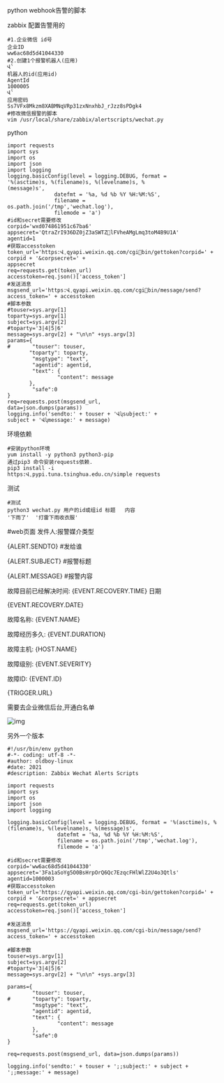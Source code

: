 python webhook告警的脚本

zabbix 配置告警用的

```
#1.企业微信 id号
企业ID
ww6ac68d5d41044330
#2.创建1个报警机器人(应用)
Վˁ
机器人的id(应用id)  
AgentId
1000005
Վˁ
应用密码  
Ss7VFx8Mkzm8XABMNqVRp31zxNnxhbJ_rJzz8sPDgk4
#修改微信报警的脚本
vim /usr/local/share/zabbix/alertscripts/wechat.py
```

python

```
import requests
import sys
import os
import json
import logging
logging.basicConfig(level = logging.DEBUG, format = 
'%(asctime)s, %(filename)s, %(levelname)s, %
(message)s',
               datefmt = '%a, %d %b %Y %H:%M:%S',
               filename = 
os.path.join('/tmp','wechat.log'),
               filemode = 'a')
#id和secret需要修改
corpid='wxd074861951c67ba6'
appsecret='QtraZrI936DZ0jZ3aSWTZlFVheAMgLmq3toM4B9U1A'
agentid=1
#获取accesstoken
token_url='https:Վˌqyapi.weixin.qq.com/cgibin/gettoken?corpid=' + corpid + '&corpsecret=' + 
appsecret
req=requests.get(token_url)
accesstoken=req.json()['access_token']
#发送消息
msgsend_url='https:Վˌqyapi.weixin.qq.com/cgibin/message/send?access_token=' + accesstoken
#脚本参数
#touser=sys.argv[1]
toparty=sys.argv[1]
subject=sys.argv[2]
#toparty='3|4|5|6'
message=sys.argv[2] + "\n\n" +sys.argv[3]
params={
#       "touser": touser,
       "toparty": toparty,
        "msgtype": "text",
        "agentid": agentid,
        "text": {
                "content": message
       },
        "safe":0
}
req=requests.post(msgsend_url, 
data=json.dumps(params))
logging.info('sendto:' + touser + 'Վʮsubject:' + 
subject + 'Վʮmessage:' + message)        
```

环境依赖

```
#安装python环境
yum install -y python3 python3-pip
通过pip3 命令安装requests依赖.
pip3 install -i 
https:Վˌpypi.tuna.tsinghua.edu.cn/simple requests
```

测试

```
#测试
python3 wechat.py 用户的id或组id 标题   内容
'下雨了'  '打雷下雨收衣服'
```

\#web页面 发件人:报警媒介类型 

{ALERT.SENDTO}  #发给谁 

{ALERT.SUBJECT} #报警标题 

{ALERT.MESSAGE} #报警内容

故障目前已经解决时间: {EVENT.RECOVERY.TIME} 日期 

{EVENT.RECOVERY.DATE} 

故障名称: {EVENT.NAME} 

故障经历多久: {EVENT.DURATION} 

故障主机: {HOST.NAME} 

故障级别: {EVENT.SEVERITY} 

故障ID: {EVENT.ID} 

{TRIGGER.URL}

需要去企业微信后台,开通白名单

![img](https://cdn.nlark.com/yuque/0/2024/png/35538885/1721615400645-e155a284-2a84-4c1e-997a-9161fdf228ce.png)

另外一个版本

```
#!/usr/bin/env python
#-*- coding: utf-8 -*-
#author: oldboy-linux
#date: 2021
#description: Zabbix Wechat Alerts Scripts

import requests
import sys
import os
import json
import logging

logging.basicConfig(level = logging.DEBUG, format = '%(asctime)s, %(filename)s, %(levelname)s, %(message)s',
                datefmt = '%a, %d %b %Y %H:%M:%S',
                filename = os.path.join('/tmp','wechat.log'),
                filemode = 'a')

#id和secret需要修改
corpid='ww6ac68d5d41044330'
appsecret='3Fa1aSoYg5O0BsHrpOrQ6Qc7EzqcFHlWlZ2U4o3Qtls'
agentid=1000003
#获取accesstoken
token_url='https://qyapi.weixin.qq.com/cgi-bin/gettoken?corpid=' + corpid + '&corpsecret=' + appsecret
req=requests.get(token_url)
accesstoken=req.json()['access_token']

#发送消息
msgsend_url='https://qyapi.weixin.qq.com/cgi-bin/message/send?access_token=' + accesstoken

#脚本参数
touser=sys.argv[1]
subject=sys.argv[2]
#toparty='3|4|5|6'
message=sys.argv[2] + "\n\n" +sys.argv[3]

params={
        "touser": touser,
#       "toparty": toparty,
        "msgtype": "text",
        "agentid": agentid,
        "text": {
                "content": message
        },
        "safe":0
}

req=requests.post(msgsend_url, data=json.dumps(params))

logging.info('sendto:' + touser + ';;subject:' + subject + ';;message:' + message) 

```